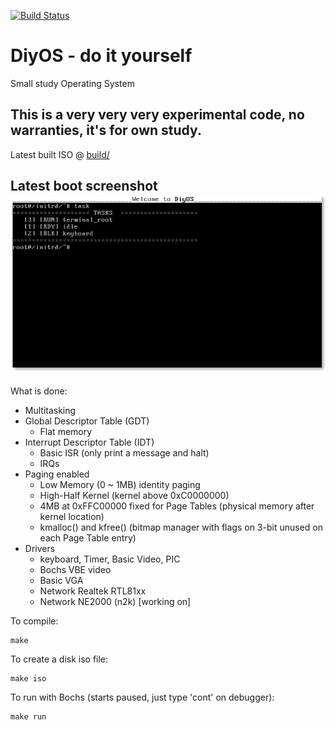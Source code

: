 [![Build Status](https://travis-ci.org/leonardoms/DiyOS.svg?branch=master)](https://travis-ci.org/leonardoms/DiyOS)
# DiyOS - do it yourself
Small study Operating System

This is a very very very experimental code, no warranties, it's for own study.
---
Latest built ISO @ [build/](build/)

Latest boot screenshot
![Boot Screenshot](build/screenshot.png)
---

What is done:
* Multitasking  
* Global Descriptor Table (GDT)
  * Flat memory
* Interrupt Descriptor Table (IDT)
  * Basic ISR (only print a message and halt)
  * IRQs
* Paging enabled
  * Low Memory (0 ~ 1MB) identity paging
  * High-Half Kernel (kernel above 0xC0000000)
  * 4MB at 0xFFC00000 fixed for Page Tables (physical memory after kernel location)
  * kmalloc() and kfree() (bitmap manager with flags on 3-bit unused on each Page Table entry)
* Drivers
  * keyboard, Timer, Basic Video, PIC
  * Bochs VBE video
  * Basic VGA
  * Network Realtek RTL81xx
  * Network NE2000 (n2k) [working on]

To  compile:
```
make
```
To create a disk iso file:
```
make iso
```
To run with Bochs (starts paused, just type 'cont' on debugger):
```
make run
```
